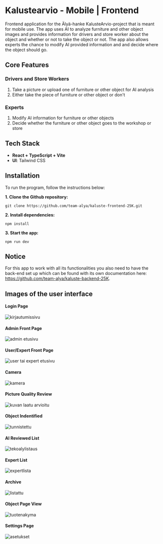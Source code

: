 # Kalustearvio - Mobile | Frontend

Frontend application for the Älyä-hanke KalusteArvio-project that is meant for mobile use. The app uses AI to analyze furniture and other object images and provides information for drivers and store worker about the object and whether or not to take the object or not. The app also allows experts the chance to modify AI provided information and and decide where the object should go.

## Core Features

### Drivers and Store Workers

1. Take a picture or upload one of furniture or other object for AI analysis
2. Either take the piece of furniture or other object or don't

### Experts

1. Modify AI information for furniture or other objects
2. Decide whether the furniture or other object goes to the workshop or store

## Tech Stack

- **React + TypeScript + Vite**
- **UI**: Tailwind CSS

## Installation

To run the program, follow the instructions below:

**1. Clone the Github repository:**

`git clone https://github.com/team-alya/kaluste-frontend-25K.git` 

**2. Install dependencies:**

`npm install`

**3. Start the app:**

`npm run dev`

## Notice

For this app to work with all its functionalities you also need to have the back-end set up which can be found with its own documentation here: https://github.com/team-alya/kaluste-backend-25K.

## Images of the user interface

#### Login Page

![kirjautumissivu](src/assets/demo_pictures/demopics_1_resize_new.jpg)

#### Admin Front Page

![admin etusivu](src/assets/demo_pictures/admin_frontpage_resize.jpg)

#### User/Expert Front Page

![user tai expert etusivu](src/assets/demo_pictures/expert_view_resize.jpg)

#### Camera

![kamera](src/assets/demo_pictures/camera_resize.jpg)

#### Picture Quality Review

![kuvan laatu arvioitu](src/assets/demo_pictures/image_review_resize.jpg)

#### Object Indentified

![tunnistettu](src/assets/demo_pictures/item_identified_resize.jpg)

#### AI Reviewed List

![tekoalylistaus](src/assets/demo_pictures/demopics_8_resize_new.jpg)

#### Expert List

![expertlista](src/assets/demo_pictures/demopics_8_resize_new.jpg)

#### Archive

![listattu](src/assets/demo_pictures/demopics_8_resize_new.jpg)

#### Object Page View

![tuotenakyma](src/assets/demo_pictures/demopics_9_resize_new.jpg)

#### Settings Page

![asetukset](src/assets/demo_pictures/demopics_10_resize_new.jpg)
